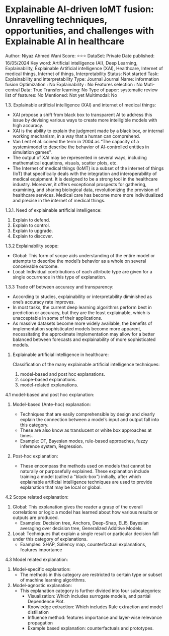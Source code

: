 # Explainable AI-driven IoMT fusion: Unravelling techniques, opportunities, and challenges with Explainable AI in healthcare

Author: Niyaz Ahmed Wani
Score: ⭐️⭐️⭐️
DataSet: Private
Date published: 16/05/2024
Key word: Artificial intelligence (AI), Deep Learning, Explainability, Explainable Artificial intelligence (XAI), Healthcare, Internet of medical things, Internet of things, Interpretability
Status: Not started
Task: Explainability and interpretability
Type: Journal
Journal Name: information fusion
Optimization : No
Explainability : No
Features selection : No
Muti-central Data: True
Transfer learning: No
Type of paper: systematic review
list of features: No
Mentioned: Not yet
Multimodal: No

1.3. Explainable artificial intelligence (XAI)  and internet of medical things:

- XAI  propose a shift from black box to transparent AI to address this issue by devising various ways to create more intelligible models with high accuracy.
- XAI is the ability to explain the judgment made by a black box, or internal working mechanism, in a way that a human can comprehend.
- Van Lent et al. coined the term in 2004 as “The capacity of a system/model to describe the behavior of AI-controlled entities in simulation games”.
- The output of XAI may be represented in several ways, including mathematical equations, visuals, scatter plots, etc.
- The Internet of medical things (IoMT) is a subset of the internet of things (IoT) that specifically deals with the integration and interoperability of medical equipment. It is designed to be a strong tool in the healthcare industry. Moreover, it offers exceptional prospects for gathering, examining, and sharing biological data, revolutionizing the provision of healthcare services. Medical care has become more more individualized and precise in the internet of medical things.

1.3.1. Need of explainable artificial intelligence:

1. Explain to defend.
2. Explain to control.
3. Explain to upgrade.
4. Explain to discover.

1.3.2 Explainability scope:

- Global: This form of scope aids understanding of the entire model or attempts to describe the model’s behavior as a whole on several conceivable outcome.
- Local: Individual contributions of each attribute type are given for a single occurrence in this type of explanation.

1.3.3 Trade off between accuracy and transparency:

- According to studies, explainability or interpretability diminished as one’s accuracy rate improves.
- In most  tasks, the current deep learning algorithms perform best  in prediction or accuracy, but they are the least explainable, which is unacceptable in some of their applications.
- As massive datasets become more widely available, the benefits of implementation sophisticated models become more apparent, necessitating the approximate implementation may allow for a better balanced between forecasts and explainability of more sophisticated models.
1. Explainable artificial intelligence in healthcare:
    
    Classification of the many explainable artificial intelligence techniques:
    
    1. model-based and post hoc explanations.
    2. scope-based explanations.
    3. model-related explanations.

 4.1 model-based and post hoc explanation:

1. Model-based (Ante-hoc) explanation:
    - Techniques that are easily comprehensible by design and clearly explain the connection between a model’s input and output fall into this category.
    - These are also know as translucent or white box approaches at times.
    - Example: DT, Bayesian modes, rule-based approaches, fuzzy inference system, Regression.
    
2. Post-hoc explanation:
    - These encompass the methods used on models that cannot be naturally or purposefully explained. These explanation include training a model (called a “black-box”) initially, after which explainable artificial intelligence techniques are used to provide explanation that may be local or global.

4.2 Scope related explanation:

1. Global: This explanation gives the reader a grasp of the overall correlations or logic a model has learned about how various results or outputs are produced.
    - Examples: Decision tree, Anchors, Deep-Shap, ELI5, Bayesian averaging over decision tree, Generalized Additive Models.
2. Local: Techniques that explain a single result or particular decision fall under this category of explanations. 
    - Examples: SHAP, Saliency map, counterfactual explanations, features importance

4.3 Model related explanation:

1. Model-specific explanation:
    - The methods in this category are restricted to certain type or subset of machine learning algorithms.
2. Model-agnostic explanation:
    - This explanation category is further divided into four subcategories:
        - Visualization:  Which includes surrogate models, and partial Dependence Plot.
        - Knowledge extraction: Which includes Rule extraction and model distillation
        - Influence method: features importance and layer-wise relevance propagation
        - Example based explanation: counterfactuals and prototypes.